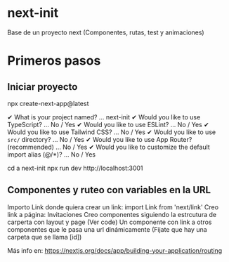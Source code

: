 # next-init
Base de un proyecto next (Componentes, rutas, test y animaciones)

# Primeros pasos

## Iniciar proyecto

npx create-next-app@latest

✔ What is your project named? … next-init
✔ Would you like to use TypeScript? … No / Yes
✔ Would you like to use ESLint? … No / Yes
✔ Would you like to use Tailwind CSS? … No / Yes
✔ Would you like to use `src/` directory? … No / Yes
✔ Would you like to use App Router? (recommended) … No / Yes
✔ Would you like to customize the default import alias (@/*)? … No / Yes

cd a next-init
npx run dev 
http://localhost:3001

## Componentes y ruteo con variables en la URL

Importo Link donde quiera crear un link: import Link from 'next/link'
Creo link a página: <Link href="/invitations">Invitaciones</Link>
Creo componentes siguiendo la estrcutura de carperta con layout y page (Ver code)
Un componente con link a otros componentes que le pasa una url dinámicamente (Fijate que hay una carpeta que se llama [id]) 

Más info en: https://nextjs.org/docs/app/building-your-application/routing

